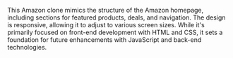 This Amazon clone mimics the structure of the Amazon homepage, including sections for featured products, deals, and navigation. The design is responsive, allowing it to adjust to various screen sizes. While it's primarily focused on front-end development with HTML and CSS, it sets a foundation for future enhancements with JavaScript and back-end technologies.
